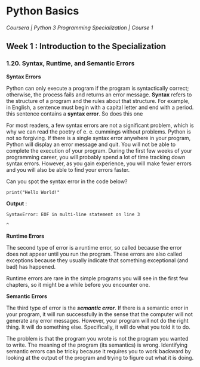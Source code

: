 # Python Basics
*Coursera | Python 3 Programming Specialization | Course 1*

## Week 1 : Introduction to the Specialization
### 1.20. Syntax, Runtime, and Semantic Errors

**Syntax Errors**

Python can only execute a program if the program is syntactically correct; otherwise, the process fails and returns an error message. **Syntax** refers to the structure of a program and the rules about that structure. For example, in English, a sentence must begin with a capital letter and end with a period. this sentence contains a **syntax error**. So does this one

For most readers, a few syntax errors are not a significant problem, which is why we can read the poetry of e. e. cummings without problems. Python is not so forgiving. If there is a single syntax error anywhere in your program, Python will display an error message and quit. You will not be able to complete the execution of your program. During the first few weeks of your programming career, you will probably spend a lot of time tracking down syntax errors. However, as you gain experience, you will make fewer errors and you will also be able to find your errors faster.

Can you spot the syntax error in the code below?

```
print("Hello World!"
```

**Output** :

```
SyntaxError: EOF in multi-line statement on line 3

^
```

**Runtime Errors**

The second type of error is a runtime error, so called because the error does not appear until you run the program. These errors are also called exceptions because they usually indicate that something exceptional (and bad) has happened.

Runtime errors are rare in the simple programs you will see in the first few chapters, so it might be a while before you encounter one.

**Semantic Errors**

The third type of error is the ***semantic error***. If there is a semantic error in your program, it will run successfully in the sense that the computer will not generate any error messages. However, your program will not do the right thing. It will do something else. Specifically, it will do what you told it to do.

The problem is that the program you wrote is not the program you wanted to write. The meaning of the program (its semantics) is wrong. Identifying semantic errors can be tricky because it requires you to work backward by looking at the output of the program and trying to figure out what it is doing.
